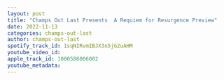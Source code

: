 ```yaml
---
layout: post
title: "Champs Out Last Presents  A Requiem for Resurgence Preview"
date: 2022-11-13
categories: champs-out-last
author: champs-out-last
spotify_track_id: 1sqNIRvmIBJX3n5jG2uAHM
youtube_video_id: 
apple_track_id: 1000586006002
youtube_metadata: 
---
```

